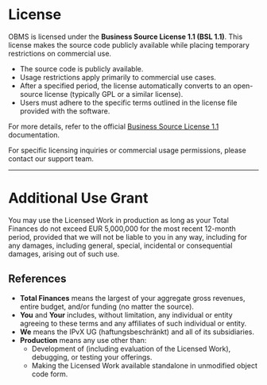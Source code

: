 # License

OBMS is licensed under the **Business Source License 1.1 (BSL 1.1)**. This license makes the source code publicly available while placing temporary restrictions on commercial use.

- The source code is publicly available.
- Usage restrictions apply primarily to commercial use cases.
- After a specified period, the license automatically converts to an open-source license (typically GPL or a similar license).
- Users must adhere to the specific terms outlined in the license file provided with the software.

For more details, refer to the official [Business Source License 1.1](https://mariadb.com/bsl11/) documentation.

For specific licensing inquiries or commercial usage permissions, please contact our support team.

---

# Additional Use Grant

You may use the Licensed Work in production as long as your Total Finances do not exceed EUR 5,000,000 for the most recent 12-month period, provided that we will not be liable to you in any way, including for any damages, including general, special, incidental or consequential damages, arising out of such use.

## References

- **Total Finances** means the largest of your aggregate gross revenues, entire budget, and/or funding (no matter the source).
- **You** and **Your** includes, without limitation, any individual or entity agreeing to these terms and any affiliates of such individual or entity.
- **We** means the IPvX UG (haftungsbeschränkt) and all of its subsidiaries.
- **Production** means any use other than:
    - Development of (including evaluation of the Licensed Work), debugging, or testing your offerings.
    - Making the Licensed Work available standalone in unmodified object code form.
